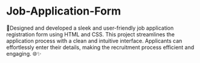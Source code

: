# Job-Application-Form
🚀Designed and developed a sleek and user-friendly job application registration form using HTML and CSS. This project streamlines the application process with a clean and intuitive interface. Applicants can effortlessly enter their details, making the recruitment process efficient and engaging. 🌐✨
